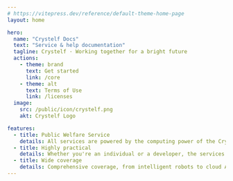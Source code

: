 ```yaml
---
# https://vitepress.dev/reference/default-theme-home-page
layout: home

hero:
  name: "Crystelf Docs"
  text: "Service & help documentation"
  tagline: Crystelf · Working together for a bright future
  actions:
    - theme: brand
      text: Get started
      link: /core
    - theme: alt
      text: Terms of Use
      link: /licenses
  image:
    src: /public/icon/crystelf.png
    akt: Crystelf Logo

features:
  - title: Public Welfare Service
    details: All services are powered by the computing power of the Crystelf Data Center and its partners, and maintained by the Crystelf development team.
  - title: Highly practical
    details: Whether you're an individual or a developer, the services provided by Crystelf are highly helpful.
  - title: Wide coverage
    details: Comprehensive coverage, from intelligent robots to cloud APIs, and more.
---
```


